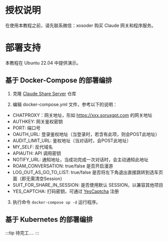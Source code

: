 # 授权说明

在使用本教程之前，请先联系微信：xosoder 购买 Claude 网关和程序服务。  

# 部署支持

本教程在 Ubuntu 22.04 中提供演示。

## 基于 Docker-Compose 的部署编排

1. 克隆 [Claude Share Server](https://github.com/SoruxGPT/soruxgpt-claude-share-deploy) 仓库

2. 编辑 docker-compose.yml 文件，参考以下的说明：

- CHATPROXY：网关地址，形如 https://xxx.soruxgpt.com 的网关地址
- AUTHKEY: 网关鉴权密钥
- PORT: 端口号
- OAUTH_URL: 登录鉴权地址（当登录时，若含有此项，则会POST此地址）
- AUDIT_LIMIT_URL: 鉴权地址（当对话时，会POST此地址）
- MY_SELF: 反代域名
- APIAUTH: API 调用密钥
- NOTIFY_URL: 通知地址，当成功完成一次对话时，会主动通知此地址
- ROAM_CONVERSATION: true/false 是否开启漫游
- LOG_OUT_AS_GO_TO_LIST: true/false 是否将左下角退出直接跳转到选车页面（即无需清空Session）
- SUIT_FOR_SHARE_IN_SESSION: 是否使用默认 SESSION，以兼容其他项目
- YES_CAPTCHA: 打码密钥，可通过 [YesCaptcha](https://yescaptcha.com/i/VNJzq7) 注册

3. 执行命令 `docker-compose up -d` 运行程序。

## 基于 Kubernetes 的部署编排

:::tip
待完工....
:::
